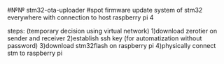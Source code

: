 #№№ stm32-ota-uploader
#spot firmware update system of stm32 everywhere with connection to host raspberry pi 4

steps:
(temporary decision using virtual network)
1)download zerotier on sender and receiver
2)establish ssh key (for automatization without password)
3)download stm32flash on raspberry pi
4)physically connect stm to raspberry pi

